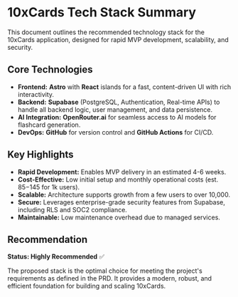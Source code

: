# 10xCards Tech Stack Summary

This document outlines the recommended technology stack for the 10xCards application, designed for rapid MVP development, scalability, and security.

## Core Technologies

-   **Frontend:** **Astro** with **React** islands for a fast, content-driven UI with rich interactivity.
-   **Backend:** **Supabase** (PostgreSQL, Authentication, Real-time APIs) to handle all backend logic, user management, and data persistence.
-   **AI Integration:** **OpenRouter.ai** for seamless access to AI models for flashcard generation.
-   **DevOps:** **GitHub** for version control and **GitHub Actions** for CI/CD.

## Key Highlights

-   **Rapid Development:** Enables MVP delivery in an estimated 4-6 weeks.
-   **Cost-Effective:** Low initial setup and monthly operational costs (est. $85-$145 for 1k users).
-   **Scalable:** Architecture supports growth from a few users to over 10,000.
-   **Secure:** Leverages enterprise-grade security features from Supabase, including RLS and SOC2 compliance.
-   **Maintainable:** Low maintenance overhead due to managed services.

## Recommendation

**Status: Highly Recommended** ✅

The proposed stack is the optimal choice for meeting the project's requirements as defined in the PRD. It provides a modern, robust, and efficient foundation for building and scaling 10xCards.
